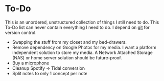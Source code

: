 # To-Do

This is an unordered, unstructured collection of things I still need to do.
This To-Do list can never contain everything I need to do. 
I depend on [git](/git.md) for version control.

- Swapping the stuff from my closet and my bed-drawers.
- Remove dependency on Google Photos for my media.
  I want a platform independent solution to store my media.
  A Network Attached Storage (NAS) or home server solution should be future-proof.
- Buy a microphone
- Cleanup Spotify ⇒ Tidal conversion
- Split notes to only 1 concept per note

